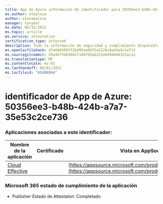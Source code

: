 ```yaml
---
title: App de Azure información de identificador para 50356ee3-b48b-424b-a7a7-35e53c2ce736
ms.author: elmalova
author: elenamalova
manager: tonybal
ms.date: 05/31/2022
ms.topic: article
ms.service: attestation
certification_type: attested
description: Toda la información de seguridad y cumplimiento disponible para 50356ee3-b48b-424b-a7a7-35e53c2ce736.
ms.openlocfilehash: dfa6665992f26d95aa9975a2224c8a41e9c1ef13
ms.sourcegitcommit: 29a4475d630d2f1d0755a6322eb994646322aca1
ms.translationtype: MT
ms.contentlocale: es-ES
ms.lasthandoff: 06/01/2022
ms.locfileid: "65808844"
---
```

# <a name="azure-app-id-50356ee3-b48b-424b-a7a7-35e53c2ce736"></a>identificador de App de Azure: 50356ee3-b48b-424b-a7a7-35e53c2ce736


### <a name="apps-associated-with-this-id"></a>Aplicaciones asociadas a este identificador:
| **Nombre de la aplicación** | **Certificado** | **Vista en AppSource** |
|--------------|---------------|-----------------------|
| [Cloud Effective](../forward/WA200002408.md) |  | [https://appsource.microsoft.com/product/office/WA200002408](https://appsource.microsoft.com/product/office/WA200002408) |

### <a name="microsoft-365-app-compliance-status"></a>Microsoft 365 estado de cumplimiento de la aplicación
- Publisher Estado de Attestaton: Completado
